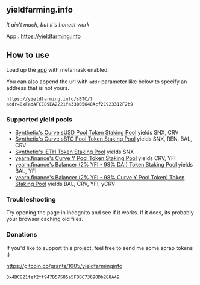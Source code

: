 ## yieldfarming.info

_It ain't much, but it's honest work_

App : https://yieldfarming.info

## How to use

Load up the [app](https://yieldfarming.info) with metamask enabled.

You can also append the url with `addr` parameter like below to specify an address that is not yours.

`https://yieldfarming.info/sBTC/?addr=0xFadAFCE89EA2221fa33005640Acf2C923312F2b9`

### Supported yield pools
* [Synthetix's Curve sUSD Pool Token Staking Pool](https://yieldfarming.info/ieth/) yields SNX, CRV
* [Synthetix's Curve sBTC Pool Token Staking Pool](https://yieldfarming.info/sBTC/) yields SNX, REN, BAL, CRV
* [Synthetix's iETH Token Staking Pool](https://yieldfarming.info/ieth/) yields SNX
* [yearn.finance's Curve Y Pool Token Staking Pool](https://yieldfarming.info/ieth/) yields CRV, YFI
* [yearn.finance's Balancer (2% YFI - 98% DAI) Token Staking Pool](https://yieldfarming.info/ieth/) yields BAL, YFI
* [yearn.finance's Balancer (2% YFI - 98% Curve Y Pool Token) Token Staking Pool](https://yieldfarming.info/ieth/) yields BAL, CRV, YFI, yCRV
### Troubleshooting
Try opening the page in incognito and see if it works. If it does, its probably your browser caching old files.

### Donations
If you'd like to support this project, feel free to send me some scrap tokens :) 

https://gitcoin.co/grants/1005/yieldfarminginfo

`0x4BC821fef2ff947B57585a5FDBC73690Db288A49`